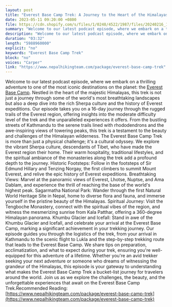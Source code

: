 ```yaml
---
layout: post
title: "Everest Base Camp Trek: A Journey to the Heart of the Himalayas"
date: 2023-05-11 09:20:00 +0800
file: https://cdn.shopify.com/s/files/1/0248/4522/1987/files/20240216_1.mp3?v=1708066168
summary: "Welcome to our latest podcast episode, where we embark on a thrilling adventure to one of the most iconic destinations on the planet: the Everest Base Camp. Nestled in the heart of the majestic Himalayas, this trek is not just a journey through some of the world's most breathtaking landscapes but also a deep dive into the rich Sherpa culture and the history of Everest expeditions. Our episode takes you on a 16-day journey through the rugged trails of the Everest region, offering insights into the moderate difficulty level of the trek and the unparalleled experiences it offers. From the bustling streets of Kathmandu to the serene trails lined with rhododendrons and the awe-inspiring views of towering peaks, this trek is a testament to the beauty and challenges of the Himalayan wilderness. The Everest Base Camp Trek is more than just a physical challenge; it's a cultural odyssey. We explore the vibrant Sherpa culture, descendants of Tibet, who have made the Everest region their home. Their warm hospitality, traditional lifestyles, and the spiritual ambiance of the monasteries along the trek add a profound depth to the journey. Historic Footsteps: Follow in the footsteps of Sir Edmund Hillary and Tenzing Norgay, the first climbers to summit Mount Everest, and relive the epic history of Everest expeditions. Breathtaking Views: Marvel at the panoramic views of Everest, Lhotse, Nuptse, and Ama Dablam, and experience the thrill of reaching the base of the world's highest peak. Sagarmatha National Park: Wander through the first Natural World Heritage Site in Nepal, home to diverse flora and fauna, and immerse yourself in the pristine beauty of the Himalayas. Spiritual Journey: Visit the Tengboche Monastery, connect with the spiritual vibes of the region, and witness the mesmerizing sunrise from Kala Patthar, offering a 360-degree Himalayan panorama. Khumbu Glacier and Icefall: Stand in awe of the Khumbu Glacier and Icefall, and celebrate your arrival at the Everest Base Camp, marking a significant achievement in your trekking journey. Our episode guides you through the logistics of the trek, from your arrival in Kathmandu to the scenic flight to Lukla and the step-by-step trekking route that leads to the Everest Base Camp. We share tips on preparation, acclimatization, and what to expect during your trek, ensuring you're well-equipped for this adventure of a lifetime. Whether you're an avid trekker seeking your next adventure or someone who dreams of witnessing the grandeur of the Himalayas, this episode is your gateway to understanding what makes the Everest Base Camp Trek a bucket-list journey for travelers around the world. Join us as we explore the challenges, the beauty, and the unforgettable experiences that await on the Everest Base Camp Trek."
description: "Welcome to our latest podcast episode, where we embark on a thrilling adventure to one of the most iconic destinations on the planet: the <a href='https://www.nepalhikingteam.com/package/everest-base-camp-trek'>Everest Base Camp</a>. Nestled in the heart of the majestic Himalayas, this trek is not just a journey through some of the world's most breathtaking landscapes but also a deep dive into the rich Sherpa culture and the history of Everest expeditions. Our episode takes you on a 16-day journey through the rugged trails of the Everest region, offering insights into the moderate difficulty level of the trek and the unparalleled experiences it offers. From the bustling streets of Kathmandu to the serene trails lined with rhododendrons and the awe-inspiring views of towering peaks, this trek is a testament to the beauty and challenges of the Himalayan wilderness. The Everest Base Camp Trek is more than just a physical challenge; it's a cultural odyssey. We explore the vibrant Sherpa culture, descendants of Tibet, who have made the Everest region their home. Their warm hospitality, traditional lifestyles, and the spiritual ambiance of the monasteries along the trek add a profound depth to the journey. Historic Footsteps: Follow in the footsteps of Sir Edmund Hillary and Tenzing Norgay, the first climbers to summit Mount Everest, and relive the epic history of Everest expeditions. Breathtaking Views: Marvel at the panoramic views of Everest, Lhotse, Nuptse, and Ama Dablam, and experience the thrill of reaching the base of the world's highest peak. Sagarmatha National Park: Wander through the first Natural World Heritage Site in Nepal, home to diverse flora and fauna, and immerse yourself in the pristine beauty of the Himalayas. Spiritual Journey: Visit the Tengboche Monastery, connect with the spiritual vibes of the region, and witness the mesmerizing sunrise from Kala Patthar, offering a 360-degree Himalayan panorama. Khumbu Glacier and Icefall: Stand in awe of the Khumbu Glacier and Icefall, and celebrate your arrival at the Everest Base Camp, marking a significant achievement in your trekking journey. Our episode guides you through the logistics of the trek, from your arrival in Kathmandu to the scenic flight to Lukla and the step-by-step trekking route that leads to the Everest Base Camp. We share tips on preparation, acclimatization, and what to expect during your trek, ensuring you're well-equipped for this adventure of a lifetime. Whether you're an avid trekker seeking your next adventure or someone who dreams of witnessing the grandeur of the Himalayas, this episode is your gateway to understanding what makes the Everest Base Camp Trek a bucket-list journey for travelers around the world. Join us as we explore the challenges, the beauty, and the unforgettable experiences that await on the Everest Base Camp Trek.Recommended Reading:<a href='https://www.nepalhikingteam.com/package/everest-base-camp-trek'>https://www.nepalhikingteam.com/package/everest-base-camp-trek</a>"
duration: "03:32"
length: "5988960000"
explicit: "no"
keywords: "Everest Base Camp Trek"
block: "no"
voices: "Carper"
link: "https://www.nepalhikingteam.com/package/everest-base-camp-trek"
---
```


Welcome to our latest podcast episode, where we embark on a thrilling adventure to one of the most iconic destinations on the planet: the [Everest Base Camp](https://www.nepalhikingteam.com/package/everest-base-camp-trek). Nestled in the heart of the majestic Himalayas, this trek is not just a journey through some of the world's most breathtaking landscapes but also a deep dive into the rich Sherpa culture and the history of Everest expeditions. Our episode takes you on a 16-day journey through the rugged trails of the Everest region, offering insights into the moderate difficulty level of the trek and the unparalleled experiences it offers. From the bustling streets of Kathmandu to the serene trails lined with rhododendrons and the awe-inspiring views of towering peaks, this trek is a testament to the beauty and challenges of the Himalayan wilderness. The Everest Base Camp Trek is more than just a physical challenge; it's a cultural odyssey. We explore the vibrant Sherpa culture, descendants of Tibet, who have made the Everest region their home. Their warm hospitality, traditional lifestyles, and the spiritual ambiance of the monasteries along the trek add a profound depth to the journey. Historic Footsteps: Follow in the footsteps of Sir Edmund Hillary and Tenzing Norgay, the first climbers to summit Mount Everest, and relive the epic history of Everest expeditions. Breathtaking Views: Marvel at the panoramic views of Everest, Lhotse, Nuptse, and Ama Dablam, and experience the thrill of reaching the base of the world's highest peak. Sagarmatha National Park: Wander through the first Natural World Heritage Site in Nepal, home to diverse flora and fauna, and immerse yourself in the pristine beauty of the Himalayas. Spiritual Journey: Visit the Tengboche Monastery, connect with the spiritual vibes of the region, and witness the mesmerizing sunrise from Kala Patthar, offering a 360-degree Himalayan panorama. Khumbu Glacier and Icefall: Stand in awe of the Khumbu Glacier and Icefall, and celebrate your arrival at the Everest Base Camp, marking a significant achievement in your trekking journey. Our episode guides you through the logistics of the trek, from your arrival in Kathmandu to the scenic flight to Lukla and the step-by-step trekking route that leads to the Everest Base Camp. We share tips on preparation, acclimatization, and what to expect during your trek, ensuring you're well-equipped for this adventure of a lifetime. Whether you're an avid trekker seeking your next adventure or someone who dreams of witnessing the grandeur of the Himalayas, this episode is your gateway to understanding what makes the Everest Base Camp Trek a bucket-list journey for travelers around the world. Join us as we explore the challenges, the beauty, and the unforgettable experiences that await on the Everest Base Camp Trek.Recommended Reading: [https://www.nepalhikingteam.com/package/everest-base-camp-trek](https://www.nepalhikingteam.com/package/everest-base-camp-trek)
